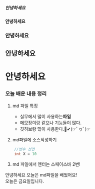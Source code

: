 ##### 안녕하세요
#### 안녕하세요
### 안녕하세요
## 안녕하세요
# 안녕하세요

### 오늘 배운 내용 정리
1. md 파일 특징
    - 실무에서 많이 사용하는**파일**
    - 메모장이랑 같으나 기능들이 많다.
    - 깃허브랑 많이 사용한다.💖✔(☞ﾟヮﾟ)☞

2. md파일에 소스작성하기
~~~java
    //변수 선언
    int X = 10
~~~
3. md 파일에서 엔터는 스페이스바 2번!

안녕하세요 오늘은 md파일을 배웠어요!  
오늘은 금요일입니다. 
